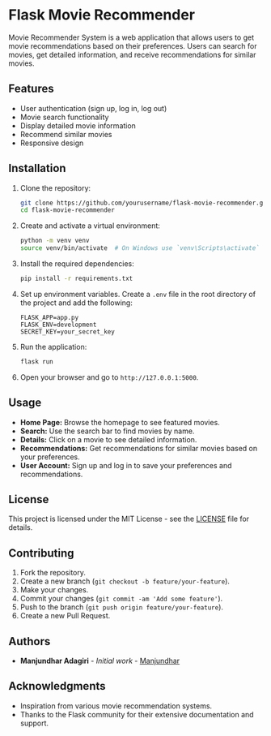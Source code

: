 # Flask Movie Recommender

Movie Recommender System is a web application that allows users to get movie recommendations based on their preferences. Users can search for movies, get detailed information, and receive recommendations for similar movies.

## Features

- User authentication (sign up, log in, log out)
- Movie search functionality
- Display detailed movie information
- Recommend similar movies
- Responsive design

## Installation

1. Clone the repository:

    ```bash
    git clone https://github.com/yourusername/flask-movie-recommender.git
    cd flask-movie-recommender
    ```

2. Create and activate a virtual environment:

    ```bash
    python -m venv venv
    source venv/bin/activate  # On Windows use `venv\Scripts\activate`
    ```

3. Install the required dependencies:

    ```bash
    pip install -r requirements.txt
    ```

4. Set up environment variables. Create a `.env` file in the root directory of the project and add the following:

    ```env
    FLASK_APP=app.py
    FLASK_ENV=development
    SECRET_KEY=your_secret_key
    ```

5. Run the application:

    ```bash
    flask run
    ```

6. Open your browser and go to `http://127.0.0.1:5000`.

## Usage

- **Home Page:** Browse the homepage to see featured movies.
- **Search:** Use the search bar to find movies by name.
- **Details:** Click on a movie to see detailed information.
- **Recommendations:** Get recommendations for similar movies based on your preferences.
- **User Account:** Sign up and log in to save your preferences and recommendations.

## License

This project is licensed under the MIT License - see the [LICENSE](LICENSE) file for details.

## Contributing

1. Fork the repository.
2. Create a new branch (`git checkout -b feature/your-feature`).
3. Make your changes.
4. Commit your changes (`git commit -am 'Add some feature'`).
5. Push to the branch (`git push origin feature/your-feature`).
6. Create a new Pull Request.

## Authors

- **Manjundhar Adagiri** - *Initial work* - [Manjundhar](https://github.com/Manju025)

## Acknowledgments

- Inspiration from various movie recommendation systems.
- Thanks to the Flask community for their extensive documentation and support.

